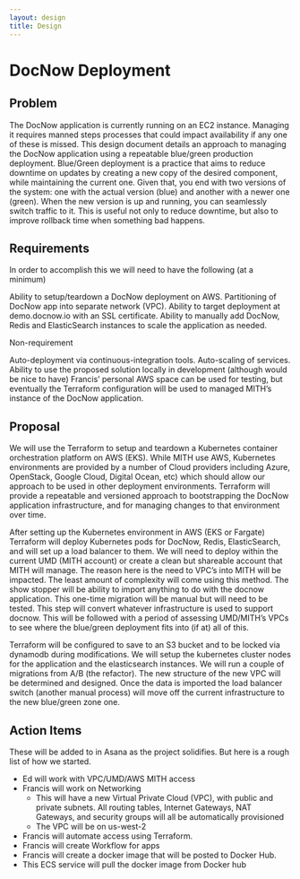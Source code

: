 ```yaml
---
layout: design
title: Design
---
```


# DocNow Deployment

## Problem

The DocNow application is currently running on an EC2 instance. Managing it requires manned steps processes that could impact availability if any one of these is missed. This design document details an approach to managing the DocNow application using a repeatable blue/green production deployment. Blue/Green deployment is a practice that aims to reduce downtime on updates by creating a new copy of the desired component, while maintaining the current one. Given that, you end with two versions of the system: one with the actual version (blue) and another with a newer one (green). When the new version is up and running, you can seamlessly switch traffic to it. This is useful not only to reduce downtime, but also to improve rollback time when something bad happens.

## Requirements

In order to accomplish this we will need to have the following (at a minimum)

Ability to setup/teardown a DocNow deployment on AWS.
Partitioning of DocNow app into separate network (VPC).
Ability to target deployment at demo.docnow.io with an SSL certificate.
Ability to manually add DocNow, Redis and ElasticSearch instances to scale the application as needed.

Non-requirement

Auto-deployment via continuous-integration tools.
Auto-scaling of services.
Ability to use the proposed solution locally in development (although would be nice to have)
Francis’ personal AWS space can be used for testing, but eventually the Terraform configuration will be used to managed MITH’s instance of the DocNow application.

## Proposal

We will use the Terraform to setup and teardown a Kubernetes container orchestration platform on AWS (EKS). While MITH use AWS, Kubernetes environments are provided by a number of Cloud providers including Azure, OpenStack, Google Cloud, Digital Ocean, etc) which should allow our approach to be used in other deployment environments. Terraform will provide a repeatable and versioned approach to bootstrapping the DocNow application infrastructure, and for managing changes to that environment over time.

After setting up the Kubernetes environment in AWS (EKS or Fargate) Terraform will deploy Kubernetes pods for DocNow, Redis, ElasticSearch, and will set up a load balancer to them. We will need to deploy within the current UMD (MITH account) or create a clean but shareable account that MITH will manage. The reason here is the need to VPC’s into MITH will be impacted. The least amount of complexity will come using this method. The show stopper will be ability to import anything to do with the docnow application. This one-time migration will be manual but will need to be tested. This step will convert whatever infrastructure is used to support docnow. This will be followed with a period of assessing UMD/MITH’s VPCs to see where the blue/green deployment fits into (if at) all of this. 

Terraform will be configured to save to an S3 bucket and to be locked via dynamodb during modifications. We will setup the kubernetes cluster nodes for the application and the elasticsearch instances.  We will run a couple of migrations from A/B (the refactor). The new structure of the new VPC will be determined and designed. Once the data is imported the load balancer switch (another manual process) will move off the current infrastructure to the new blue/green zone one.

## Action Items

These will be added to in Asana as the project solidifies. But here is a rough list of how we started.

* Ed will work with VPC/UMD/AWS MITH access 
* Francis will work on Networking
	* This will have a new Virtual Private Cloud (VPC), with public and private subnets. All routing tables, Internet Gateways, NAT Gateways, and security groups will all be automatically provisioned
	* The VPC will be on us-west-2
* Francis will automate access using Terraform.
* Francis will create Workflow for apps 
* Francis will create a docker image that will be posted to Docker Hub. 
* This ECS service will pull the docker image from Docker hub
